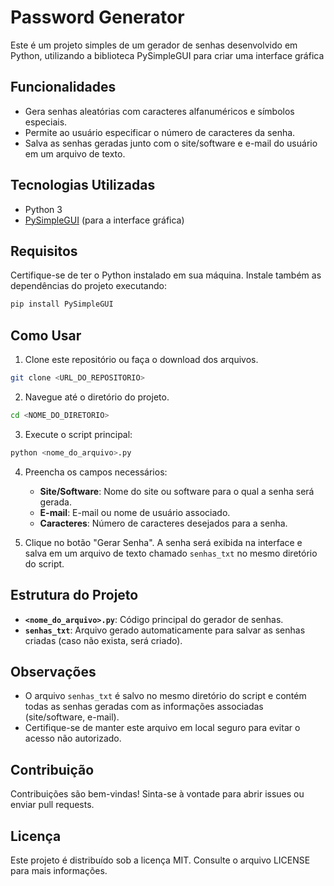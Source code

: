 # Password Generator
Este é um projeto simples de um gerador de senhas desenvolvido em Python, utilizando a biblioteca PySimpleGUI para criar uma interface gráfica

## Funcionalidades
- Gera senhas aleatórias com caracteres alfanuméricos e símbolos especiais.
- Permite ao usuário especificar o número de caracteres da senha.
- Salva as senhas geradas junto com o site/software e e-mail do usuário em um arquivo de texto.

## Tecnologias Utilizadas
- Python 3
- [PySimpleGUI](https://pysimplegui.readthedocs.io/en/latest/) (para a interface gráfica)

## Requisitos
Certifique-se de ter o Python instalado em sua máquina. Instale também as dependências do projeto executando:

```bash
pip install PySimpleGUI
```

## Como Usar
1. Clone este repositório ou faça o download dos arquivos.

```bash
git clone <URL_DO_REPOSITORIO>
```

2. Navegue até o diretório do projeto.

```bash
cd <NOME_DO_DIRETORIO>
```

3. Execute o script principal:

```bash
python <nome_do_arquivo>.py
```

4. Preencha os campos necessários:

    - **Site/Software**: Nome do site ou software para o qual a senha será gerada.
   - **E-mail**: E-mail ou nome de usuário associado.
   - **Caracteres**: Número de caracteres desejados para a senha.

6. Clique no botão "Gerar Senha". A senha será exibida na interface e salva em um arquivo de texto chamado `senhas_txt` no mesmo diretório do script.

## Estrutura do Projeto
- **`<nome_do_arquivo>.py`**: Código principal do gerador de senhas.
- **`senhas_txt`**: Arquivo gerado automaticamente para salvar as senhas criadas (caso não exista, será criado).

## Observações
- O arquivo `senhas_txt` é salvo no mesmo diretório do script e contém todas as senhas geradas com as informações associadas (site/software, e-mail).
- Certifique-se de manter este arquivo em local seguro para evitar o acesso não autorizado.

## Contribuição
Contribuições são bem-vindas! Sinta-se à vontade para abrir issues ou enviar pull requests.

## Licença
Este projeto é distribuído sob a licença MIT. Consulte o arquivo LICENSE para mais informações.
